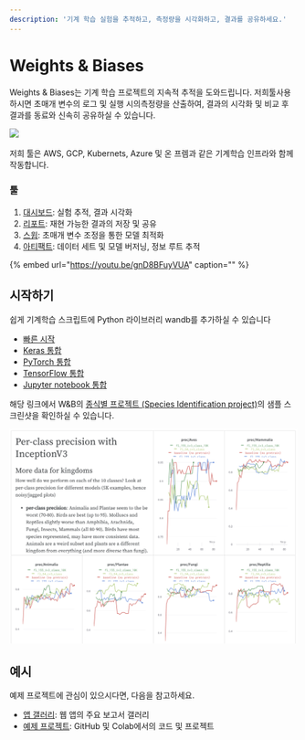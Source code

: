 ```yaml
---
description: '기계 학습 실험을 추적하고, 측정량을 시각화하고, 결과를 공유하세요.'
---
```


# Weights & Biases

Weights & Biases는 기계 학습 프로젝트의 지속적 추적을 도와드립니다. 저희툴사용하시면 초매개 변수의 로그 및 실행 시의측정량을 산출하여, 결과의 시각화 및 비교 후 결과를 동료와 신속히 공유하실 수 있습니다.

![](.gitbook/assets/dsbuffer%20%281%29%20%281%29.jpg)

저희 툴은 AWS, GCP, Kubernets, Azure 및 온 프렘과 같은 기계학습 인프라와 함께 작동합니다.

### **툴**

1.  [대시보드](https://docs.wandb.com/app): 실험 추적, 결과 시각화
2.  [리포트](https://docs.wandb.com/reports): 재현 가능한 결과의 저장 및 공유
3.  [스윕](https://docs.wandb.com/sweeps): 초매개 변수 조정을 통한 모델 최적화
4.  [아티팩트](https://docs.wandb.com/artifacts): 데이터 세트 및 모델 버저닝, 정보 루트 추적

{% embed url="https://youtu.be/gnD8BFuyVUA" caption="" %}

##  **시작하기**

 쉽게 기계학습 스크립트에 Python 라이브러리 wandb를 추가하실 수 있습니다

* [빠른 시작](https://docs.wandb.com/quickstart)
* [Keras 통합](https://docs.wandb.com/library/integrations/keras)
* [PyTorch 통합](https://docs.wandb.com/library/integrations/pytorch)
* [TensorFlow 통합](https://docs.wandb.com/library/integrations/tensorflow)
* [Jupyter notebook 통합](https://docs.wandb.com/library/integrations/jupyter)

해당 링크에서 W&B의 [종식별  프로젝트 \(Species Identification project\)](https://app.wandb.ai/stacey/curr_learn/reports?view=stacey%2FSpecies%20Identification)의 샘플 스크린샷을 확인하실 수 있습니다.

![](.gitbook/assets/screen-shot-2020-08-07-at-1.16.16-pm.png)

##  **예시**

예제 프로젝트에 관심이 있으시다면, 다음을 참고하세요.

* [앱 갤러리](https://app.wandb.ai/gallery): 웹 앱의 주요 보고서 갤러리
* [예제 프로젝트](https://docs.wandb.com/examples): GitHub 및 Colab에서의 코드 및 프로젝트

